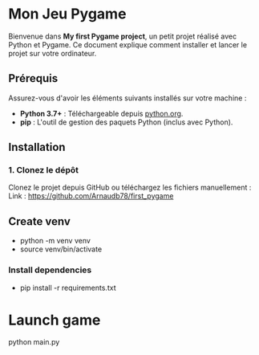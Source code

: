 # Mon Jeu Pygame

Bienvenue dans **My first Pygame project**, un petit projet réalisé avec Python et Pygame. Ce document explique comment installer et lancer le projet sur votre ordinateur.

## Prérequis

Assurez-vous d'avoir les éléments suivants installés sur votre machine :

- **Python 3.7+** : Téléchargeable depuis [python.org](https://www.python.org/).
- **pip** : L'outil de gestion des paquets Python (inclus avec Python).

## Installation

### 1. Clonez le dépôt

Clonez le projet depuis GitHub ou téléchargez les fichiers manuellement :
Link : https://github.com/Arnaudb78/first_pygame

## Create venv

- python -m venv venv
- source venv/bin/activate

### Install dependencies

- pip install -r requirements.txt

# Launch game

python main.py
